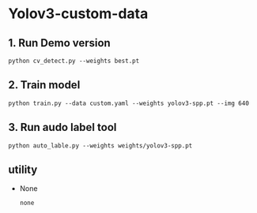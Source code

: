 # Yolov3-custom-data

## 1. Run Demo version
    python cv_detect.py --weights best.pt 

## 2. Train model
    python train.py --data custom.yaml --weights yolov3-spp.pt --img 640

## 3. Run audo label tool
    python auto_lable.py --weights weights/yolov3-spp.pt 


## utility
* None
    ```
    none
    ```
